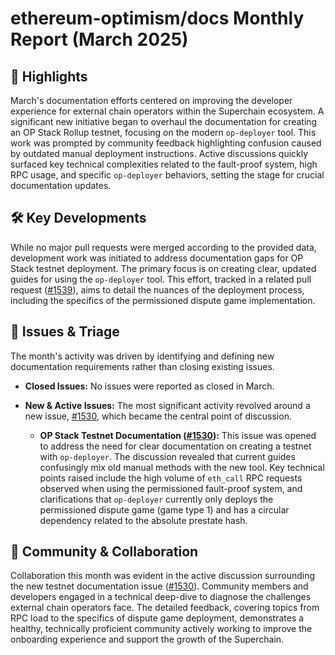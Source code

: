 # ethereum-optimism/docs Monthly Report (March 2025)

## 🚀 Highlights
March's documentation efforts centered on improving the developer experience for external chain operators within the Superchain ecosystem. A significant new initiative began to overhaul the documentation for creating an OP Stack Rollup testnet, focusing on the modern `op-deployer` tool. This work was prompted by community feedback highlighting confusion caused by outdated manual deployment instructions. Active discussions quickly surfaced key technical complexities related to the fault-proof system, high RPC usage, and specific `op-deployer` behaviors, setting the stage for crucial documentation updates.

## 🛠️ Key Developments
While no major pull requests were merged according to the provided data, development work was initiated to address documentation gaps for OP Stack testnet deployment. The primary focus is on creating clear, updated guides for using the `op-deployer` tool. This effort, tracked in a related pull request ([#1539](https://github.com/ethereum-optimism/docs/pull/1539)), aims to detail the nuances of the deployment process, including the specifics of the permissioned dispute game implementation.

## 🐛 Issues & Triage
The month's activity was driven by identifying and defining new documentation requirements rather than closing existing issues.

- **Closed Issues:** No issues were reported as closed in March.

- **New & Active Issues:** The most significant activity revolved around a new issue, [#1530](https://github.com/ethereum-optimism/docs/issues/1530), which became the central point of discussion.
    - **OP Stack Testnet Documentation ([#1530](https://github.com/ethereum-optimism/docs/issues/1530)):** This issue was opened to address the need for clear documentation on creating a testnet with `op-deployer`. The discussion revealed that current guides confusingly mix old manual methods with the new tool. Key technical points raised include the high volume of `eth_call` RPC requests observed when using the permissioned fault-proof system, and clarifications that `op-deployer` currently only deploys the permissioned dispute game (game type 1) and has a circular dependency related to the absolute prestate hash.

## 💬 Community & Collaboration
Collaboration this month was evident in the active discussion surrounding the new testnet documentation issue ([#1530](https://github.com/ethereum-optimism/docs/issues/1530)). Community members and developers engaged in a technical deep-dive to diagnose the challenges external chain operators face. The detailed feedback, covering topics from RPC load to the specifics of dispute game deployment, demonstrates a healthy, technically proficient community actively working to improve the onboarding experience and support the growth of the Superchain.